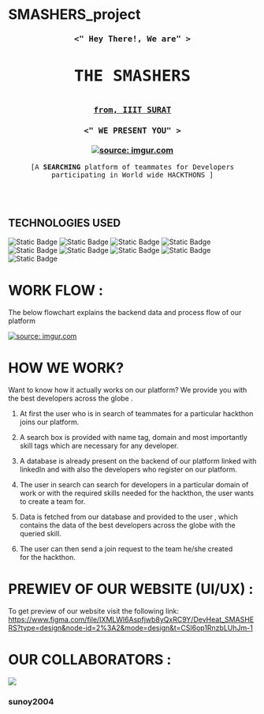 # SMASHERS_project
<!-- Intro  -->
<h3 align="center">
        <samp><" Hey There!,  We are" >
                <b><h1> THE SMASHERS</h1></b><br><a href="http://www.iiitsurat.ac.in/">from, IIIT SURAT</a>
        </samp>
</h3>
<h3 align="center">
        <samp><" WE PRESENT YOU" ></samp><br><br>
        <a href="https://imgur.com/XkL6icM"><img src="https://i.imgur.com/XkL6icM.jpg" title="source: imgur.com" /></a>       

</h3>
<p align="center"> 
  <samp>
    [A <b>SEARCHING</b> platform of teammates for Developers participating in World wide HACKTHONS ]
    <br>
    <br>
  </samp>
</p>
<br/>

## TECHNOLOGIES USED 
<img alt="Static Badge" src="https://img.shields.io/badge/HTML-orange">
<img alt="Static Badge" src="https://img.shields.io/badge/CSS-green">
<img alt="Static Badge" src="https://img.shields.io/badge/JAVASCRIPT-yellow">
<img alt="Static Badge" src="https://img.shields.io/badge/PHP-purple">
<img alt="Static Badge" src="https://img.shields.io/badge/MY%20SQL-%20teal">
<img alt="Static Badge" src="https://img.shields.io/badge/VISUAL%20STUDIO%20CODE-blue">
<img alt="Static Badge" src="https://img.shields.io/badge/GIT-red">
<img alt="Static Badge" src="https://img.shields.io/badge/GITHUB-bright%20yellow">
<img alt="Static Badge" src="https://img.shields.io/badge/FIGMA-purple">

# WORK FLOW :

<P>The below flowchart explains the backend data and process flow of our platform</P>
<a href="https://imgur.com/LRq5VTJ"><img src="https://i.imgur.com/LRq5VTJ.png" title="source: imgur.com" /></a>

# HOW WE WORK?
<p>

Want to know how it actually works on our platform? 
We provide you with the best developers across the globe .

1. At first the user who is in search of teammates for a particular hackthon joins our platform.

2. A search box is provided with name tag, domain and most importantly skill tags which are necessary for any developer.
3. A database is already present on the backend of our platform linked with linkedIn and with also the developers who register on our platform.
4. The user in search can search for developers in a particular domain of work or with the required skills needed for the hackthon, the user wants to create a team for.
5. Data is fetched from our database and provided to the user , which contains the data of the best developers across the globe with the queried skill.
6. The user can then send a join request to the team he/she created for the hackthon.</p>

# PREWIEV OF OUR WEBSITE (UI/UX) :
To get preview of our website visit the following link:<br>
https://www.figma.com/file/IXMLWl6Aspfjwb8yQxRC9Y/DevHeat_SMASHERS?type=design&node-id=2%3A2&mode=design&t=CSl6op1RnzbLUhJm-1

# OUR COLLABORATORS :

<a href="https://github.com/sunoy2004"><img src="https://i.imgur.com/e2O3xSu.jpg"></a><h3>sunoy2004</h3>
















